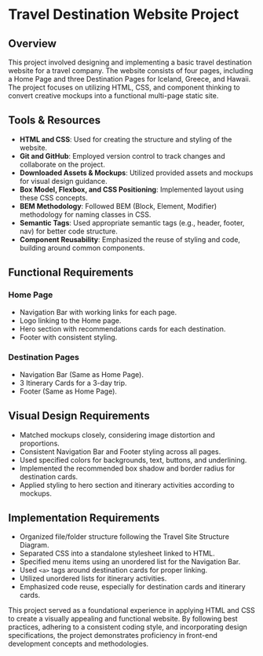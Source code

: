 # Travel Destination Website Project

## Overview

This project involved designing and implementing a basic travel destination website for a travel company. The website consists of four pages, including a Home Page and three Destination Pages for Iceland, Greece, and Hawaii. The project focuses on utilizing HTML, CSS, and component thinking to convert creative mockups into a functional multi-page static site.

## Tools & Resources

- **HTML and CSS**: Used for creating the structure and styling of the website.
- **Git and GitHub**: Employed version control to track changes and collaborate on the project.
- **Downloaded Assets & Mockups**: Utilized provided assets and mockups for visual design guidance.
- **Box Model, Flexbox, and CSS Positioning**: Implemented layout using these CSS concepts.
- **BEM Methodology**: Followed BEM (Block, Element, Modifier) methodology for naming classes in CSS.
- **Semantic Tags**: Used appropriate semantic tags (e.g., header, footer, nav) for better code structure.
- **Component Reusability**: Emphasized the reuse of styling and code, building around common components.

## Functional Requirements

### Home Page
- Navigation Bar with working links for each page.
- Logo linking to the Home page.
- Hero section with recommendations cards for each destination.
- Footer with consistent styling.

### Destination Pages
- Navigation Bar (Same as Home Page).
- 3 Itinerary Cards for a 3-day trip.
- Footer (Same as Home Page).

## Visual Design Requirements

- Matched mockups closely, considering image distortion and proportions.
- Consistent Navigation Bar and Footer styling across all pages.
- Used specified colors for backgrounds, text, buttons, and underlining.
- Implemented the recommended box shadow and border radius for destination cards.
- Applied styling to hero section and itinerary activities according to mockups.

## Implementation Requirements

- Organized file/folder structure following the Travel Site Structure Diagram.
- Separated CSS into a standalone stylesheet linked to HTML.
- Specified menu items using an unordered list for the Navigation Bar.
- Used `<a>` tags around destination cards for proper linking.
- Utilized unordered lists for itinerary activities.
- Emphasized code reuse, especially for destination cards and itinerary cards.

This project served as a foundational experience in applying HTML and CSS to create a visually appealing and functional website. By following best practices, adhering to a consistent coding style, and incorporating design specifications, the project demonstrates proficiency in front-end development concepts and methodologies.
